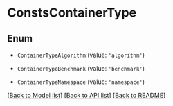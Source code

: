 # ConstsContainerType


## Enum

* `ContainerTypeAlgorithm` (value: `'algorithm'`)

* `ContainerTypeBenchmark` (value: `'benchmark'`)

* `ContainerTypeNamespace` (value: `'namespace'`)

[[Back to Model list]](../README.md#documentation-for-models) [[Back to API list]](../README.md#documentation-for-api-endpoints) [[Back to README]](../README.md)


